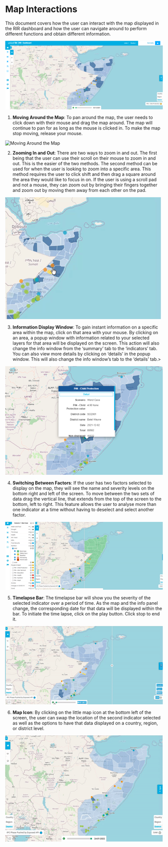 # Map Interactions

This document covers how the user can interact with the map displayed in the RIR dashboard and how the user can navigate around to perform different functions
and obtain different information. 
>
![Map Interactions ](../img/layout.png "Map Interactions")
>
>
1. **Moving Around the Map**:
To pan around the map, the user needs to click down with their mouse and drag the map around. The map will continue to pan for as long as the mouse is clicked in. 
To make the map stop moving, release your mouse.
>
![Moving Around the Map ](../img/moving-around-the-map.gif "Moving Around the Map")
>
>
2.	**Zooming In and Out**:
There are two ways to zoom in and out. The first being that the user can use their scroll on their mouse to zoom in and out. This is the easier of the two methods.
The second method can be used for when the user is looking to zoom into a specific area. This method requires the user to click shift and then drag a square around the
area they would like to focus in on. If the user is using a scroll pad and not a mouse, they can zoom out by bringing their fingers together and zoom out by moving 
them away from each other on the pad.
>
![Zooming in ](../img/Zooming-in.gif "Zooming in")
>
>
3.	**Information Display Window**:
To gain instant information on a specific area within the map, click on that area with your mouse. By clicking on an area, a popup window with information 
related to your selected layers for that area will be displayed on the screen. This action will also change the info window from the ‘summary’ tab
to the  ‘indicators’ tab. You can also view more details by clicking on ‘details’ in the popup window. This will also change the info window’s tab to the ‘details’ tab.>
>
![Information Display Window](../img/info.png "Information Display Window")
>
>
4.	**Switching Between Factors**: 
If the user has two factors selected to display on the map, they will see the name and severity levels on the bottom right and left of the screen.
To move between the two sets of data drag the vertical line, that extends from the top of the screen to the bottom, left to right. This feature allows 
the user to analyse more than one indicator at a time without having to deselect and select another factor.
>
![Switching Between Factors on the Map Display](../img/Switching-between-factors.gif "Switching Between Factors on the Map Display")
>
>
5.	 **Timelapse Bar**:
The timelapse bar will show you the severity of the selected indicator over a period of time. As the map and the info panel change, the corresponding date for
that data will be displayed within the bar. To initiate the time lapse, click on the play button. Click stop to end it. 
>
![Timelapse Bar](../img/Timelapse.gif "Timelapse Bar")
>
>
6.	**Map Icon**:
By clicking on the little map icon at the bottom left of the screen, the user can swap the location of the second indicator selected as well as the options
to have that data displayed on a country, region, or district level.
>
![Map Icon](../img/Map-icon.gif "Map Icon")
>
>
